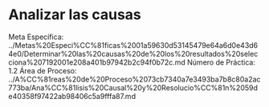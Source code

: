 # Analizar las causas

Meta Específica: ../Metas%20Especi%CC%81ficas%2001a59630d53145479e64a6d0e43d64e0/Determinar%20las%20causas%20de%20los%20resultados%20selecciona%207192001e208a401b97942b2c94f0b72c.md
Número de Práctica: 1.2
Área de Proceso: ../A%CC%81reas%20de%20Proceso%2073cb7340a7e3493ba7b8c80a2ac773ba/Ana%CC%81lisis%20Causal%20y%20Resolucio%CC%81n%2059de40358f97422ab98406c5a9fffa87.md